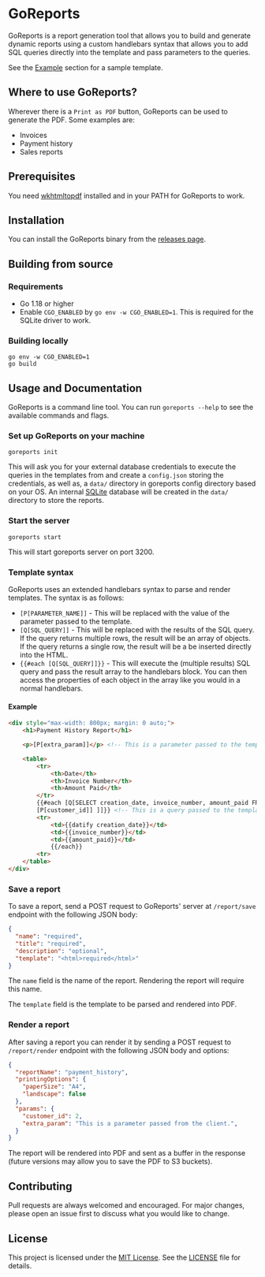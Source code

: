 # GoReports

GoReports is a report generation tool that allows you to build and generate dynamic reports using a custom
handlebars syntax that allows you to add SQL queries directly into the template and pass parameters to the queries.

See the [Example](#example) section for a sample template.

## Where to use GoReports?

Wherever there is a `Print as PDF` button, GoReports can be used to generate the PDF. Some examples are:
- Invoices
- Payment history
- Sales reports

## Prerequisites

You need [wkhtmltopdf](https://wkhtmltopdf.org/downloads.html) installed and in your PATH for GoReports to work.

## Installation

You can install the GoReports binary from the [releases page](https://github.com/Okira-E/goreports/releases).

## Building from source

### Requirements

- Go 1.18 or higher
- Enable `CGO_ENABLED` by `go env -w CGO_ENABLED=1`. This is required for the SQLite driver to work.

### Building locally

```shell
go env -w CGO_ENABLED=1
go build
```

## Usage and Documentation

GoReports is a command line tool. You can run `goreports --help` to see the available commands and flags.

### Set up GoReports on your machine

```shell
goreports init
```

This will ask you for your external database credentials to execute the queries in the templates from and create
a `config.json` storing the credentials, as well as, a `data/` directory in goreports config directory based on your OS.
An internal [SQLite](https://www.sqlite.org/index.html) database will be created in the `data/` directory to store the
reports.

### Start the server

```shell
goreports start
```

This will start goreports server on port 3200.

### Template syntax

GoReports uses an extended handlebars syntax to parse and render templates. The syntax is as follows:

- `[P[PARAMETER_NAME]]` - This will be replaced with the value of the parameter passed to the template.
- `[Q[SQL_QUERY]]` - This will be replaced with the results of the SQL query. If the query returns multiple rows,
  the result will be an array of objects. If the query returns a single row, the result will be a be inserted directly into the HTML.
- `{{#each [Q[SQL_QUERY]]}}` - This will execute the (multiple results) SQL query and pass the result array to the
  handlebars block. You can then access the properties of each object in the array like you would in a normal handlebars.

#### Example
```html
<div style="max-width: 800px; margin: 0 auto;">
    <h1>Payment History Report</h1>

    <p>[P[extra_param]]</p> <!-- This is a parameter passed to the template at render time -->

    <table>
        <tr>
            <th>Date</th>
            <th>Invoice Number</th>
            <th>Amount Paid</th>
        </tr>
        {{#each [Q[SELECT creation_date, invoice_number, amount_paid FROM payments WHERE customer_id =
        [P[customer_id]] ]]}} <!-- This is a query passed to the template with a parameter in it -->
        <tr>
            <td>{{datify creation_date}}</td>
            <td>{{invoice_number}}</td>
            <td>{{amount_paid}}</td>
            {{/each}}
        <tr>
    </table>
</div>
```

### Save a report

To save a report, send a POST request to GoReports' server at `/report/save` endpoint with the following JSON body:

```json
{
  "name": "required",
  "title": "required",
  "description": "optional",
  "template": "<html>required</html>"
}
```

The `name` field is the name of the report. Rendering the report will require this name.

The `template` field is the template to be parsed and rendered into PDF.

### Render a report

After saving a report you can render it by sending a POST request to `/report/render` endpoint with the following JSON body and options:

```json
{
  "reportName": "payment_history",
  "printingOptions": {
    "paperSize": "A4",
    "landscape": false
  },
  "params": {
    "customer_id": 2,
    "extra_param": "This is a parameter passed from the client.",
  }
}
```

The report will be rendered into PDF and sent as a buffer in the response (future versions may allow you to save the PDF to S3 buckets).


## Contributing

Pull requests are always welcomed and encouraged. For major changes, please open an issue first to discuss what you would like to change.

## License

This project is licensed under the [MIT License](https://choosealicense.com/licenses/mit/). See the [LICENSE](LICENSE) file for details.